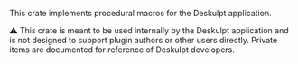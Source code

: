 This crate implements procedural macros for the Deskulpt application.

⚠️ This crate is meant to be used internally by the Deskulpt application and is not designed to support plugin authors or other users directly. Private items are documented for reference of Deskulpt developers.
